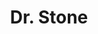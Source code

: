 ---
layout: lecteur.njk
tags : stone

title : Dr. Stone
episode : 08
saison : 1
iframe : https://dood.so/e/n2y03am4phdp

cc :  VostFr
---